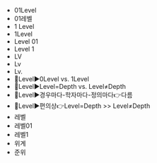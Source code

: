 ﻿- 01Level
- 01레벨
- 1 Level
- 1Level
- Level 01
- Level 1
- LV
- Lv
- Lv.
- 📌Level▶️0Level vs. 1Level
- 📌Level▶️Level=Depth vs. Level≠Depth
- 📌Level▶️경우마다-학자마다-정의마다👉다름
- 📌Level▶️편의상👉Level=Depth >> Level≠Depth
- 레벨
- 레벨01
- 레벨1
- 위계
- 준위
